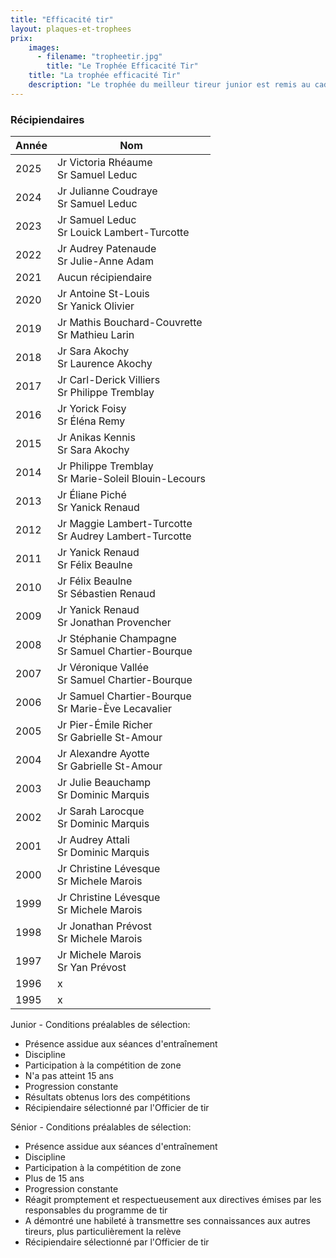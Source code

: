 ```yaml
---
title: "Efficacité tir"
layout: plaques-et-trophees
prix: 
    images:
      - filename: "tropheetir.jpg"
        title: "Le Trophée Efficacité Tir"
    title: "La trophée efficacité Tir"
    description: "Le trophée du meilleur tireur junior est remis au cadet ou à la cadette ayant démontré persévérance et motivation dans l'amélioration de ses performances de tireur. Le trophée du meilleur tireur senior est remis au cadet ou à la cadette ayant démontré des qualités de tireur en plus de montrer des aptitudes à partager ses connaissances avec les autres."
---
```


### Récipiendaires

| Année | Nom |
| --- | --- |
| 2025 | Jr Victoria Rhéaume <br>Sr Samuel Leduc |
| 2024 | Jr Julianne Coudraye <br>Sr Samuel Leduc |
| 2023 | Jr Samuel Leduc <br>Sr Louick Lambert-Turcotte |
| 2022 | Jr Audrey Patenaude <br>Sr Julie-Anne Adam |
| 2021 | Aucun récipiendaire |
| 2020 | Jr Antoine St-Louis  <br>Sr Yanick Olivier |
| 2019 | Jr Mathis Bouchard-Couvrette  <br>Sr Mathieu Larin |
| 2018 | Jr Sara Akochy  <br>Sr Laurence Akochy |
| 2017 | Jr Carl-Derick Villiers  <br>Sr Philippe Tremblay |
| 2016 | Jr Yorick Foisy  <br>Sr Éléna Remy |
| 2015 | Jr Anikas Kennis  <br>Sr Sara Akochy |
| 2014 | Jr Philippe Tremblay  <br>Sr Marie-Soleil Blouin-Lecours |
| 2013 | Jr Éliane Piché  <br>Sr Yanick Renaud |
| 2012 | Jr Maggie Lambert-Turcotte  <br>Sr Audrey Lambert-Turcotte |
| 2011 | Jr Yanick Renaud  <br>Sr Félix Beaulne |
| 2010 | Jr Félix Beaulne  <br>Sr Sébastien Renaud |
| 2009 | Jr Yanick Renaud  <br>Sr Jonathan Provencher |
| 2008 | Jr Stéphanie Champagne  <br>Sr Samuel Chartier-Bourque |
| 2007 | Jr Véronique Vallée  <br>Sr Samuel Chartier-Bourque |
| 2006 | Jr Samuel Chartier-Bourque  <br>Sr Marie-Ève Lecavalier |
| 2005 | Jr Pier-Émile Richer  <br>Sr Gabrielle St-Amour |
| 2004 | Jr Alexandre Ayotte  <br>Sr Gabrielle St-Amour |
| 2003 | Jr Julie Beauchamp  <br>Sr Dominic Marquis |
| 2002 | Jr Sarah Larocque  <br>Sr Dominic Marquis |
| 2001 | Jr Audrey Attali  <br>Sr Dominic Marquis |
| 2000 | Jr Christine Lévesque  <br>Sr Michele Marois |
| 1999 | Jr Christine Lévesque  <br>Sr Michele Marois |
| 1998 | Jr Jonathan Prévost  <br>Sr Michele Marois |
| 1997 | Jr Michele Marois  <br>Sr Yan Prévost |
| 1996 | x   |
| 1995 | x   |

Junior - Conditions préalables de sélection:  
- Présence assidue aux séances d'entraînement  
- Discipline  
- Participation à la compétition de zone  
- N'a pas atteint 15 ans  
- Progression constante  
- Résultats obtenus lors des compétitions  
- Récipiendaire sélectionné par l'Officier de tir

Sénior - Conditions préalables de sélection:  
- Présence assidue aux séances d'entraînement  
- Discipline  
- Participation à la compétition de zone  
- Plus de 15 ans  
- Progression constante  
- Réagit promptement et respectueusement aux directives émises par les responsables du programme de tir  
- A démontré une habileté à transmettre ses connaissances aux autres tireurs, plus particulièrement la relève  
- Récipiendaire sélectionné par l'Officier de tir
